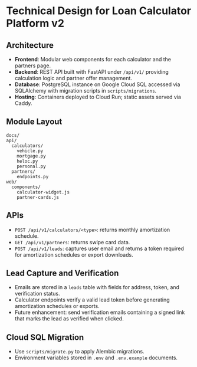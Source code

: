 # Technical Design for Loan Calculator Platform v2

## Architecture

- **Frontend**: Modular web components for each calculator and the partners page.
- **Backend**: REST API built with FastAPI under `/api/v1/` providing calculation
  logic and partner offer management.
- **Database**: PostgreSQL instance on Google Cloud SQL accessed via SQLAlchemy
  with migration scripts in `scripts/migrations`.
- **Hosting**: Containers deployed to Cloud Run; static assets served via Caddy.

## Module Layout

```
docs/
api/
  calculators/
    vehicle.py
    mortgage.py
    heloc.py
    personal.py
  partners/
    endpoints.py
web/
  components/
    calculator-widget.js
    partner-cards.js
```

## APIs

- `POST /api/v1/calculators/<type>`: returns monthly amortization schedule.
- `GET /api/v1/partners`: returns swipe card data.
- `POST /api/v1/leads`: captures user email and returns a token required for
  amortization schedules or export downloads.

## Lead Capture and Verification

- Emails are stored in a `leads` table with fields for address, token, and
  verification status.
- Calculator endpoints verify a valid lead token before generating amortization
  schedules or exports.
- Future enhancement: send verification emails containing a signed link that
  marks the lead as verified when clicked.

## Cloud SQL Migration

- Use `scripts/migrate.py` to apply Alembic migrations.
- Environment variables stored in `.env` and `.env.example` documents.
